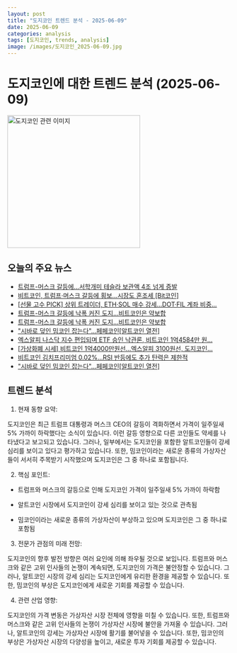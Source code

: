 ```yaml
---
layout: post
title: "도지코인 트렌드 분석 - 2025-06-09"
date: 2025-06-09
categories: analysis
tags: [도지코인, trends, analysis]
image: /images/도지코인_2025-06-09.jpg
---
```


# 도지코인에 대한 트렌드 분석 (2025-06-09)

<img src="https://nan0silver.github.io/doge_trend_monitoring/images/도지코인_2025-06-09.jpg" alt="도지코인 관련 이미지" width="300">

## 오늘의 주요 뉴스

- [트럼프-머스크 갈등에…서학개미 테슬라 보관액 4조 넘게 증발](https://www.donga.com/news/Economy/article/all/20250609/131767581/1)
- [비트코인</b>, 트럼프·머스크 갈등에 횡보…시장도 혼조세 [Bit코인</b>]](https://www.etoday.co.kr/news/view/2477074)
- [[선물 고수 PICK] 상위 트레이더, ETH·SOL 매수 강세…DOT·FIL 계좌 비중...](https://www.tokenpost.kr/news/cryptocurrency/255628)
- [트럼프-머스크 갈등에 낙폭 커진 도지</b>…비트코인</b>은 약보합](https://www.widedaily.com/news/articleView.html?idxno=269323)
- [트럼프-머스크 갈등에 낙폭 커진 도지</b>…비트코인</b>은 약보합](https://www.newsis.com/view/NISX20250609_0003205127)
- [&quot;시바로 덮인 밈코인</b> 잡는다&quot;…페페코인</b>[알트코인</b> 열전]](https://www.widedaily.com/news/articleView.html?idxno=269276)
- [엑스알피 나스닥 지수 편입되며 ETF 승인 낙관론, 비트코인</b> 1억4584만 원...](https://www.businesspost.co.kr/BP?command=article_view&num=398206)
- [[가상화폐 시세] 비트코인 1억4000만원선…엑스알피 3100원선, 도지코인</b>...](http://www.econonews.co.kr/news/articleView.html?idxno=390969)
- [비트코인</b> 김치프리미엄 0.02%…RSI 반등에도 추가 탄력은 제한적](https://www.tokenpost.kr/news/cryptocurrency/255573)
- [&quot;시바로 덮인 밈코인</b> 잡는다&quot;…페페코인</b>[알트코인</b> 열전]](https://www.newsis.com/view/NISX20250605_0003203374)

## 트렌드 분석

1. 현재 동향 요약: 

도지코인은 최근 트럼프 대통령과 머스크 CEO의 갈등이 격화하면서 가격이 일주일새 5% 가까이 하락했다는 소식이 있습니다. 이런 갈등 영향으로 다른 코인들도 약세를 나타냈다고 보고되고 있습니다. 그러나, 일부에서는 도지코인을 포함한 알트코인들이 강세 심리를 보이고 있다고 평가하고 있습니다. 또한, 밈코인이라는 새로운 종류의 가상자산들이 서서히 주목받기 시작했으며 도지코인은 그 중 하나로 포함됩니다.



2. 핵심 포인트: 

- 트럼프와 머스크의 갈등으로 인해 도지코인 가격이 일주일새 5% 가까이 하락함

- 알트코인 시장에서 도지코인이 강세 심리를 보이고 있는 것으로 관측됨

- 밈코인이라는 새로운 종류의 가상자산이 부상하고 있으며 도지코인은 그 중 하나로 포함됨



3. 전문가 관점의 미래 전망: 

도지코인의 향후 발전 방향은 여러 요인에 의해 좌우될 것으로 보입니다. 트럼프와 머스크와 같은 고위 인사들의 논쟁이 계속되면, 도지코인의 가격은 불안정할 수 있습니다. 그러나, 알트코인 시장의 강세 심리는 도지코인에게 유리한 환경을 제공할 수 있습니다. 또한, 밈코인의 부상은 도지코인에게 새로운 기회를 제공할 수 있습니다.



4. 관련 산업 영향: 

도지코인의 가격 변동은 가상자산 시장 전체에 영향을 미칠 수 있습니다. 또한, 트럼프와 머스크와 같은 고위 인사들의 논쟁이 가상자산 시장에 불안을 가져올 수 있습니다. 그러나, 알트코인의 강세는 가상자산 시장에 활기를 불어넣을 수 있습니다. 또한, 밈코인의 부상은 가상자산 시장의 다양성을 높이고, 새로운 투자 기회를 제공할 수 있습니다.